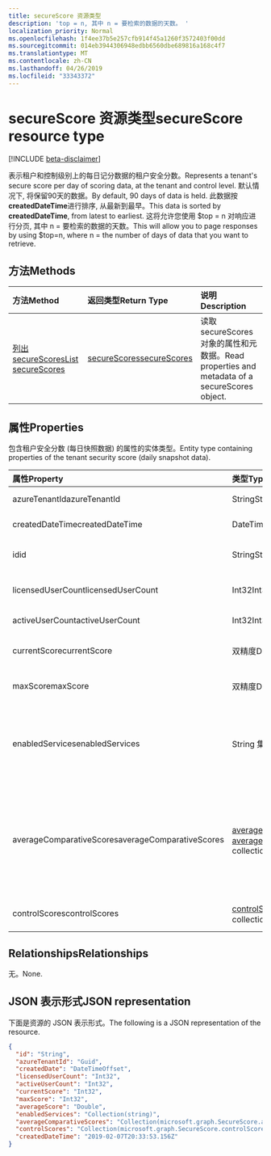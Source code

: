 ```yaml
---
title: secureScore 资源类型
description: 'top = n, 其中 n = 要检索的数据的天数。 '
localization_priority: Normal
ms.openlocfilehash: 1f4ee37b5e257cfb914f45a1260f3572403f00dd
ms.sourcegitcommit: 014eb3944306948edbb6560dbe689816a168c4f7
ms.translationtype: MT
ms.contentlocale: zh-CN
ms.lasthandoff: 04/26/2019
ms.locfileid: "33343372"
---
```

# <a name="securescore-resource-type"></a><span data-ttu-id="2c8be-103">secureScore 资源类型</span><span class="sxs-lookup"><span data-stu-id="2c8be-103">secureScore resource type</span></span>

[!INCLUDE [beta-disclaimer](../../includes/beta-disclaimer.md)]

<span data-ttu-id="2c8be-104">表示租户和控制级别上的每日记分数据的租户安全分数。</span><span class="sxs-lookup"><span data-stu-id="2c8be-104">Represents a tenant's secure score per day of scoring data, at the tenant and control level.</span></span> <span data-ttu-id="2c8be-105">默认情况下, 将保留90天的数据。</span><span class="sxs-lookup"><span data-stu-id="2c8be-105">By default, 90 days of data is held.</span></span> <span data-ttu-id="2c8be-106">此数据按**createdDateTime**进行排序, 从最新到最早。</span><span class="sxs-lookup"><span data-stu-id="2c8be-106">This data is sorted by **createdDateTime**, from latest to earliest.</span></span> <span data-ttu-id="2c8be-107">这将允许您使用 $top = n 对响应进行分页, 其中 n = 要检索的数据的天数。</span><span class="sxs-lookup"><span data-stu-id="2c8be-107">This will allow you to page responses by using $top=n, where n = the number of days of data that you want to retrieve.</span></span> 


## <a name="methods"></a><span data-ttu-id="2c8be-108">方法</span><span class="sxs-lookup"><span data-stu-id="2c8be-108">Methods</span></span>

| <span data-ttu-id="2c8be-109">方法</span><span class="sxs-lookup"><span data-stu-id="2c8be-109">Method</span></span>   | <span data-ttu-id="2c8be-110">返回类型</span><span class="sxs-lookup"><span data-stu-id="2c8be-110">Return Type</span></span>|<span data-ttu-id="2c8be-111">说明</span><span class="sxs-lookup"><span data-stu-id="2c8be-111">Description</span></span>|
|:---------------|:--------|:----------|
|[<span data-ttu-id="2c8be-112">列出 secureScores</span><span class="sxs-lookup"><span data-stu-id="2c8be-112">List secureScores</span></span>](../api/securescores-list.md) | [<span data-ttu-id="2c8be-113">secureScores</span><span class="sxs-lookup"><span data-stu-id="2c8be-113">secureScores</span></span>](securescores.md) |<span data-ttu-id="2c8be-114">读取 secureScores 对象的属性和元数据。</span><span class="sxs-lookup"><span data-stu-id="2c8be-114">Read properties and metadata of a secureScores object.</span></span>|


## <a name="properties"></a><span data-ttu-id="2c8be-115">属性</span><span class="sxs-lookup"><span data-stu-id="2c8be-115">Properties</span></span>
<span data-ttu-id="2c8be-116">包含租户安全分数 (每日快照数据) 的属性的实体类型。</span><span class="sxs-lookup"><span data-stu-id="2c8be-116">Entity type containing properties of the tenant security score (daily snapshot data).</span></span>

|<span data-ttu-id="2c8be-117">属性</span><span class="sxs-lookup"><span data-stu-id="2c8be-117">Property</span></span> |<span data-ttu-id="2c8be-118">类型</span><span class="sxs-lookup"><span data-stu-id="2c8be-118">Type</span></span> |<span data-ttu-id="2c8be-119">说明</span><span class="sxs-lookup"><span data-stu-id="2c8be-119">Description</span></span> |
|:--|:--|:--|
|   <span data-ttu-id="2c8be-120">azureTenantId</span><span class="sxs-lookup"><span data-stu-id="2c8be-120">azureTenantId</span></span>   |   <span data-ttu-id="2c8be-121">String</span><span class="sxs-lookup"><span data-stu-id="2c8be-121">String</span></span>  |   <span data-ttu-id="2c8be-122">租户 ID 的 GUID 字符串。</span><span class="sxs-lookup"><span data-stu-id="2c8be-122">GUID string for tenant ID.</span></span>  |
|   <span data-ttu-id="2c8be-123">createdDateTime</span><span class="sxs-lookup"><span data-stu-id="2c8be-123">createdDateTime</span></span> |   <span data-ttu-id="2c8be-124">DateTimeOffset</span><span class="sxs-lookup"><span data-stu-id="2c8be-124">DateTimeOffset</span></span>  |   <span data-ttu-id="2c8be-125">创建实体的日期。</span><span class="sxs-lookup"><span data-stu-id="2c8be-125">The date when the entity is created.</span></span>  |
|   <span data-ttu-id="2c8be-126">id</span><span class="sxs-lookup"><span data-stu-id="2c8be-126">id</span></span>  |   <span data-ttu-id="2c8be-127">String</span><span class="sxs-lookup"><span data-stu-id="2c8be-127">String</span></span>  |   <span data-ttu-id="2c8be-128">azureTenantId_createdDateTime 的组合。</span><span class="sxs-lookup"><span data-stu-id="2c8be-128">Combination of azureTenantId_createdDateTime.</span></span>   |
|   <span data-ttu-id="2c8be-129">licensedUserCount</span><span class="sxs-lookup"><span data-stu-id="2c8be-129">licensedUserCount</span></span>   |   <span data-ttu-id="2c8be-130">Int32</span><span class="sxs-lookup"><span data-stu-id="2c8be-130">Int32</span></span>   |   <span data-ttu-id="2c8be-131">给定租户的许可用户计数。</span><span class="sxs-lookup"><span data-stu-id="2c8be-131">Licensed user count of the given tenant.</span></span>    |
|   <span data-ttu-id="2c8be-132">activeUserCount</span><span class="sxs-lookup"><span data-stu-id="2c8be-132">activeUserCount</span></span> |   <span data-ttu-id="2c8be-133">Int32</span><span class="sxs-lookup"><span data-stu-id="2c8be-133">Int32</span></span>   |   <span data-ttu-id="2c8be-134">给定租户的活动用户计数。</span><span class="sxs-lookup"><span data-stu-id="2c8be-134">Active user count of the given tenant.</span></span>  |
|   <span data-ttu-id="2c8be-135">currentScore</span><span class="sxs-lookup"><span data-stu-id="2c8be-135">currentScore</span></span>    |   <span data-ttu-id="2c8be-136">双精度</span><span class="sxs-lookup"><span data-stu-id="2c8be-136">Double</span></span>  |   <span data-ttu-id="2c8be-137">租户当前在指定日期的得分。</span><span class="sxs-lookup"><span data-stu-id="2c8be-137">Tenant current attained score on specified date.</span></span>    |
|   <span data-ttu-id="2c8be-138">maxScore</span><span class="sxs-lookup"><span data-stu-id="2c8be-138">maxScore</span></span> |  <span data-ttu-id="2c8be-139">双精度</span><span class="sxs-lookup"><span data-stu-id="2c8be-139">Double</span></span>  |   <span data-ttu-id="2c8be-140">指定日期上可能的租户最大分数。</span><span class="sxs-lookup"><span data-stu-id="2c8be-140">Tenant maximum possible score on specified date.</span></span>    |
|   <span data-ttu-id="2c8be-141">enabledServices</span><span class="sxs-lookup"><span data-stu-id="2c8be-141">enabledServices</span></span> |   <span data-ttu-id="2c8be-142">String 集合</span><span class="sxs-lookup"><span data-stu-id="2c8be-142">String collection</span></span>   |   <span data-ttu-id="2c8be-143">适用于租户的 Microsoft 提供的服务 (例如, Exchange online、Skype、Sharepoint)。</span><span class="sxs-lookup"><span data-stu-id="2c8be-143">Microsoft-provided services for the tenant (for example, Exchange online, Skype, Sharepoint).</span></span>   |
|   <span data-ttu-id="2c8be-144">averageComparativeScores</span><span class="sxs-lookup"><span data-stu-id="2c8be-144">averageComparativeScores</span></span> |  <span data-ttu-id="2c8be-145">[averageComparativeScore](averagecomparativescore.md)集合</span><span class="sxs-lookup"><span data-stu-id="2c8be-145">[averageComparativeScore](averagecomparativescore.md) collection</span></span>    |<span data-ttu-id="2c8be-146">作用域内不同作用域 (例如, 按行业划分的平均分数、按座位的平均方式) 和控制类别 (标识、数据、设备、应用程序、基础结构)。</span><span class="sxs-lookup"><span data-stu-id="2c8be-146">Average score by different scopes (for example, average by industry, average by seating) and control category (Identity, Data, Device, Apps, Infrastructure) within the scope.</span></span> |
|   <span data-ttu-id="2c8be-147">controlScores</span><span class="sxs-lookup"><span data-stu-id="2c8be-147">controlScores</span></span> | <span data-ttu-id="2c8be-148">[controlScore](controlscore.md)集合</span><span class="sxs-lookup"><span data-stu-id="2c8be-148">[controlScore](controlscore.md) collection</span></span>  |   <span data-ttu-id="2c8be-149">包含一组控件的租户分数。</span><span class="sxs-lookup"><span data-stu-id="2c8be-149">Contains tenant scores for a set of controls.</span></span>   |


## <a name="relationships"></a><span data-ttu-id="2c8be-150">Relationships</span><span class="sxs-lookup"><span data-stu-id="2c8be-150">Relationships</span></span>

<span data-ttu-id="2c8be-151">无。</span><span class="sxs-lookup"><span data-stu-id="2c8be-151">None.</span></span>

## <a name="json-representation"></a><span data-ttu-id="2c8be-152">JSON 表示形式</span><span class="sxs-lookup"><span data-stu-id="2c8be-152">JSON representation</span></span>

<span data-ttu-id="2c8be-153">下面是资源的 JSON 表示形式。</span><span class="sxs-lookup"><span data-stu-id="2c8be-153">The following is a JSON representation of the resource.</span></span>

<!-- {
  "blockType": "resource",
  "optionalProperties": [

  ],
  "@odata.type": "microsoft.graph.secureScore"
}-->

```json
{
  "id": "String",
  "azureTenantId": "Guid",
  "createdDate": "DateTimeOffset",
  "licensedUserCount": "Int32",
  "activeUserCount": "Int32",
  "currentScore": "Int32",
  "maxScore": "Int32",
  "averageScore": "Double",
  "enabledServices": "Collection(string)",
  "averageComparativeScores": "Collection(microsoft.graph.SecureScore.averageComparativeScores)",
  "controlScores": "Collection(microsoft.graph.SecureScore.controlScores)",
  "createdDateTime": "2019-02-07T20:33:53.156Z"
}

```


<!--
{
  "type": "#page.annotation",
  "description": "secureScores resource",
  "keywords": "",
  "section": "documentation",
  "tocPath": "",
  "suppressions": []
}
-->
